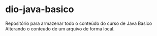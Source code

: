 # dio-java-basico
Repositório para armazenar todo o conteúdo do curso de Java Basico
Alterando o conteudo de um arquivo de forma local.
